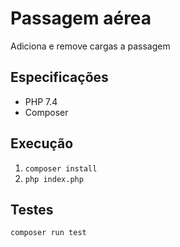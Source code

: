 # Passagem aérea
Adiciona e remove cargas a passagem

## Especificações
- PHP 7.4
- Composer

## Execução
1. `composer install`
2. `php index.php`

## Testes
`composer run test`
